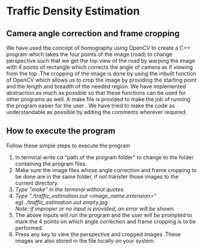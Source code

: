 # Traffic Density Estimation

## Camera angle correction and frame cropping
We have used the concept of homography using OpenCV to create a C++ program which takes the four points of the image (road) to change perspective such that we get the top view of the road by warping the image with 4 points of rectangle which corrects the angle of camera as if viewing from the top .The cropping of the image is done by using the inbuilt function of OpenCV which allows us to crop the image by providing the starting point and the length and breadth of the needed region. We have implemented abstraction as much as possible so that these functions can be used for other programs as well. A make file is provided to make the job of running the program easier for the user .
We have tried to make the code as understandable as possible by adding the comments wherever required.

## How to execute the program
Follow these simple steps to execute the program
1) In terminal write cd "path of the program folder" to change to the folder containing the program files.
2) Make sure the image files whose angle correction and frame cropping to be done are in the same folder, if not transfer those images to the current directory.
3) <i> Type "make" in the terminal without quotes.
4) Type "./traffic_estimation.out <image_name.extension>" <br>
    <t> eg) ./traffic_estimation.out empty.jpg <br>
    <t> Note: if improper or no input is provided, an error will be shown.</i>
5) The above inputs will run the program and the user will be prompted to mark the 4 points on which angle correction and frame cropping is to be performed.
6) Press any key to view the perspective and cropped images .These images are also stored in the file locally on your system.
